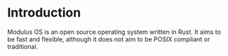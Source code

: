 # Introduction

Modulus OS is an open source operating system written in Rust. It aims to be fast and flexible, although it does not aim to be POSIX compliant or traditional.
